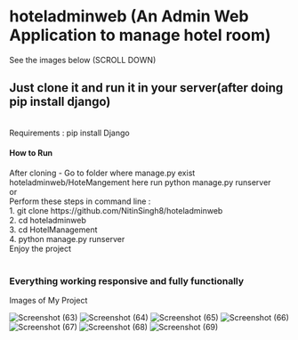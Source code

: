 # hoteladminweb (An Admin Web Application to manage hotel room)
See the images below (SCROLL DOWN)
<h2>Just clone it and run it in your server(after doing pip install django)</h2>
<br>
Requirements : pip install Django
<br>
<h4> How to Run </h4>
After cloning - Go to folder where manage.py exist
<br>
hoteladminweb/HoteMangement here run python manage.py runserver<br>
or <br>
Perform these steps in command line : <br>
1. git clone https://github.com/NitinSingh8/hoteladminweb<br>
2. cd hoteladminweb<br>
3. cd HotelManagement<br>
4. python manage.py runserver<br>
Enjoy the project<br>
<br>


<h3>Everything working responsive and fully functionally</h3>


Images of My Project


![Screenshot (63)](https://user-images.githubusercontent.com/82113751/222468549-761536a0-f8c7-4a4f-96a9-201bdfc2591d.png)
![Screenshot (64)](https://user-images.githubusercontent.com/82113751/222468568-74ffb2b7-db23-41de-a398-a31913c9cb50.png)
![Screenshot (65)](https://user-images.githubusercontent.com/82113751/222468579-7cd2a6f5-3576-4988-9eaa-99d6824348ea.png)
![Screenshot (66)](https://user-images.githubusercontent.com/82113751/222468587-7fc0a44b-f8d3-4bc3-abc5-49cf85744992.png)
![Screenshot (67)](https://user-images.githubusercontent.com/82113751/222468636-aa3c0e91-7f37-438a-9cec-621e968d1e4f.png)
![Screenshot (68)](https://user-images.githubusercontent.com/82113751/222468675-d24aa85b-aad6-4941-908b-57fec27730f5.png)
![Screenshot (69)](https://user-images.githubusercontent.com/82113751/222468529-35b719bf-5a75-4cb6-8bac-70bcc6ecacb5.png)
